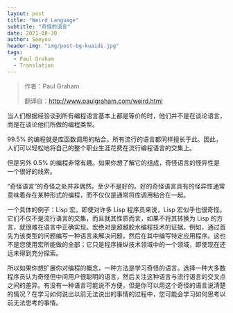 ```yaml
---
layout: post
title: "Weird Language"
subtitle: "奇怪的语言"
date: 2021-08-30
author: Seeyou
header-img: "img/post-bg-kuaidi.jpg"
tags:
  - Paul Graham
  - Translation
---
```


> 作者：Paul Graham
>
> 翻译自：<http://www.paulgraham.com/weird.html>

当人们根据经验谈到所有编程语言基本上都是等价的时，他们并不是在谈论语言，而是在谈论他们所做的编程类型。

99.5% 的编程就是库函数调用的粘合。所有流行的语言都同样擅长于此。因此，人们可以轻松地将自己的整个职业生涯花费在流行编程语言的交集上。

但是另外 0.5% 的编程非常有趣。如果你想了解它的组成，奇怪语言的怪异性是一个很好的线索。

“奇怪语言”的奇怪之处并非偶然。至少不是好的。好的奇怪语言具有的怪异性通常意味着存在某种形式的编程，而不仅仅是通常将库调用粘合在一起。

一个具体的例子：Lisp 宏。即使对许多 Lisp 程序员来说，Lisp 宏似乎也很奇怪。它们不仅不是流行语言的交集，而且就其性质而言，如果不将其转换为 Lisp 的方言，就很难在语言中正确实现。宏绝对是超越胶水编程技术的证据。例如，通过首先为该类型的问题编写一种语言来解决问题，然后在其中编写特定应用程序。这也不是您使用宏所能做的全部；它只是程序操纵技术领域中的一个领域，即使现在还远未得到充分探索。

所以如果你想扩展你对编程的概念，一种方法是学习奇怪的语言。选择一种大多数程序员认为奇怪但中间用户很聪明的语言，然后关注这种语言与流行语言的交叉点之间的差异。有没有一种语言可能说不方便，但是你可以用这个奇怪的语言说清楚的情况？在学习如何说出以前无法说出的事情的过程中，您可能会学习如何思考以前无法思考的事情。

